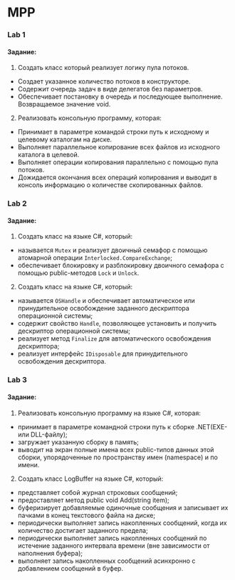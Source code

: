 ﻿# MPP

### Lab 1

#### Задание:
1. Создать класс который реализует логику пула потоков.
- Создает указанное количество потоков в конструкторе.
- Содержит очередь задач в виде делегатов без параметров.
- Обеспечивает постановку в очередь и последующее выполнение. Возвращаемое значение void.

2. Реализовать консольную программу, которая:
- Принимает в параметре командой строки путь к исходному и целевому каталогам на диске.
- Выполняет параллельное копирование всех файлов из исходного каталога в целевой.
- Выполняет операции копирования параллельно с помощью пула потоков.
- Дожидается окончания всех операций копирования и выводит в консоль информацию о количестве скопированных файлов.


### Lab 2

#### Задание:
1. Создать класс на языке C#, который:
- называется `Mutex` и реализует двоичный семафор с помощью атомарной операции `Interlocked.CompareExchange`;
- обеспечивает блокировку и разблокировку двоичного семафора с помощью public-методов `Lock` и `Unlock`.

2. Создать класс на языке C#, который:
- называется `OSHandle` и обеспечивает автоматическое или принудительное освобождение заданного дескриптора операционной системы;
- содержит свойство `Handle`, позволяющее установить и получить дескриптор операционной системы;
- реализует метод `Finalize` для автоматического освобождения дескриптора;
- реализует интерфейс `IDisposable` для принудительного освобождения дескриптора.


### Lab 3

#### Задание:
1. Реализовать консольную программу на языке C#, которая:
- принимает в параметре командной строки путь к сборке .NET(EXE- или DLL-файлу);
- загружает указанную сборку в память;
- выводит на экран полные имена всех public-типов данных этой сборки, упорядоченные по пространству имен (namespace) и по имени.

2. Создать класс LogBuffer на языке C#, который:
- представляет собой журнал строковых сообщений;
- предоставляет метод public void Add(string item);
- буферизирует добавляемые одиночные сообщения и записывает их пачками в конец текстового файла на диске;
- периодически выполняет запись накопленных сообщений, когда их количество достигает заданного предела;
- периодически выполняет запись накопленных сообщений по истечение заданного интервала времени (вне зависимости от наполнения буфера);
- выполняет запись накопленных сообщений асинхронно с добавлением сообщений в буфер.